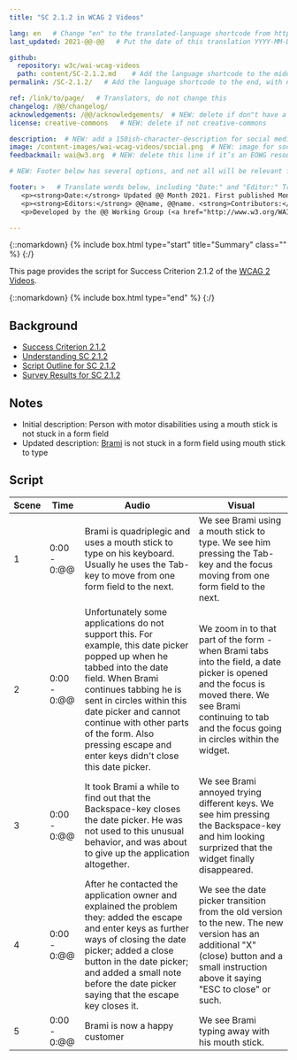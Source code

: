 ```yaml
---
title: "SC 2.1.2 in WCAG 2 Videos"

lang: en   # Change "en" to the translated-language shortcode from https://www.iana.org/assignments/language-subtag-registry/language-subtag-registry
last_updated: 2021-@@-@@   # Put the date of this translation YYYY-MM-DD (with month in the middle)

github:
  repository: w3c/wai-wcag-videos
  path: content/SC-2.1.2.md    # Add the language shortcode to the middle of the filename, for example: content/index.fr.md
permalink: /SC-2.1.2/   # Add the language shortcode to the end, with no slash at end, for example: /link/to/page/fr

ref: /link/to/page/   # Translators, do not change this
changelog: /@@/changelog/
acknowledgements: /@@/acknowledgements/  # NEW: delete if don"t have a separate acknowledgements page. And delete it in the footer below.
license: creative-commons   # NEW: delete if not creative-commons

description:  # NEW: add a 150ish-character-description for social media   # translate the description
image: /content-images/wai-wcag-videos/social.png  # NEW: image for social media
feedbackmail: wai@w3.org  # NEW: delete this line if it’s an EOWG resource (the default is wai-eo-editors@w3.org)

# NEW: Footer below has several options, and not all will be relevant for specific pages. (Ask Shawn if questions.)

footer: >   # Translate words below, including "Date:" and "Editor:" Translate the Working Group name. Leave the Working Group acronym in English. Do *not* change the dates in the footer below.
   <p><strong>Date:</strong> Updated @@ Month 2021. First published Month 20@@. CHANGELOG.</p>
   <p><strong>Editors:</strong> @@name, @@name. <strong>Contributors:</strong> @@name, @@name, and <a href=”https://www.w3.org/groups/wg/@@wg/participants”>participants of the @@WG</a>. ACKNOWLEDGEMENTS lists contributors and credits.</p>
   <p>Developed by the @@ Working Group (<a href="http://www.w3.org/WAI/@@/">@@WG</a>). Developed as part of the <a href="https://www.w3.org/WAI/@@/">WAI-@@ project</a>, @@co-funded by the European Commission.</p>

---
```


{::nomarkdown}
{% include box.html type="start" title="Summary" class="" %}
{:/}

This page provides the script for Success Criterion 2.1.2 of the [WCAG 2 Videos](https://wai-wcag-videos.netlify.app/overview/).

{::nomarkdown}
{% include box.html type="end" %}
{:/}

## Background

* [Success Criterion 2.1.2](https://www.w3.org/TR/WCAG22/#no-keyboard-trap)
* [Understanding SC 2.1.2](https://www.w3.org/WAI/WCAG22/Understanding/no-keyboard-trap.html)
* [Script Outline for SC 2.1.2](https://www.w3.org/WAI/EO/wiki/Video-Based_Resources/WCAG_Requirements#SC2-1-2)
* [Survey Results for SC 2.1.2](https://www.w3.org/2002/09/wbs/35532/Videos_WCAG_Squirrel/results#xSC212)

## Notes

* Initial description: Person with motor disabilities using a mouth stick is not stuck in a form field
* Updated description: [Brami](https://wai-wcag-videos.netlify.app/overview/#brami-he) is not stuck in a form field using mouth stick to type

## Script

| Scene | Time | Audio | Visual |
| ----- | ---- | ----- | ------ |
| 1 | 0:00 - 0:@@ | Brami is quadriplegic and uses a mouth stick to type on his keyboard. Usually he uses the Tab-key to move from one form field to the next. | We see Brami using a mouth stick to type. We see him pressing the Tab-key and the focus moving from one form field to the next. |
| 2 | 0:00 - 0:@@ | Unfortunately some applications do not support this. For example, this date picker popped up when he tabbed into the date field. When Brami continues tabbing he is sent in circles within this date picker and cannot continue with other parts of the form. Also pressing escape and enter keys didn't close this date picker. | We zoom in to that part of the form - when Brami tabs into the field, a date picker is opened and the focus is moved there. We see Brami continuing to tab and the focus going in circles within the widget. |
| 3 | 0:00 - 0:@@ | It took Brami a while to find out that the Backspace-key closes the date picker. He was not used to this unusual behavior, and was about to give up the application altogether. | We see Brami annoyed trying different keys. We see him pressing the Backspace-key and him looking surprized that the widget finally disappeared. |
| 4 | 0:00 - 0:@@ | After he contacted the application owner and explained the problem they: added the escape and enter keys as further ways of closing the date picker; added a close button in the date picker; and added a small note before the date picker saying that the escape key closes it. | We see the date picker transition from the old version to the new. The new version has an additional "X" (close) button and a small instruction above it saying "ESC to close" or such. |
| 5 | 0:00 - 0:@@ | Brami is now a happy customer | We see Brami typing away with his mouth stick. |
